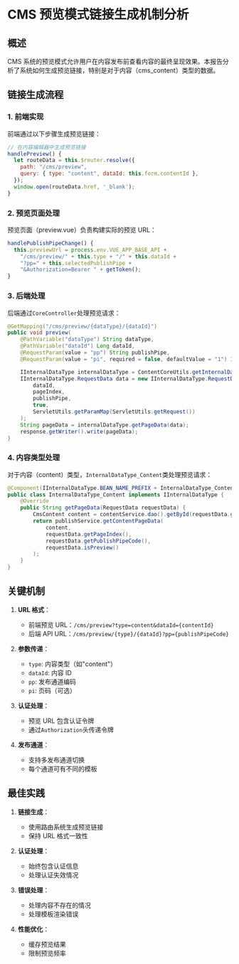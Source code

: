 # CMS 预览模式链接生成机制分析

## 概述

CMS 系统的预览模式允许用户在内容发布前查看内容的最终呈现效果。本报告分析了系统如何生成预览链接，特别是对于内容（cms_content）类型的数据。

## 链接生成流程

### 1. 前端实现

前端通过以下步骤生成预览链接：

```javascript
// 在内容编辑器中生成预览链接
handlePreview() {
  let routeData = this.$router.resolve({
    path: "/cms/preview",
    query: { type: "content", dataId: this.form.contentId },
  });
  window.open(routeData.href, '_blank');
}
```

### 2. 预览页面处理

预览页面（preview.vue）负责构建实际的预览 URL：

```javascript
handlePublishPipeChange() {
  this.previewUrl = process.env.VUE_APP_BASE_API +
    "/cms/preview/" + this.type + "/" + this.dataId +
    "?pp=" + this.selectedPublishPipe +
    "&Authorization=Bearer " + getToken();
}
```

### 3. 后端处理

后端通过`CoreController`处理预览请求：

```java
@GetMapping("/cms/preview/{dataType}/{dataId}")
public void preview(
    @PathVariable("dataType") String dataType,
    @PathVariable("dataId") Long dataId,
    @RequestParam(value = "pp") String publishPipe,
    @RequestParam(value = "pi", required = false, defaultValue = "1") Integer pageIndex) {

    IInternalDataType internalDataType = ContentCoreUtils.getInternalDataType(dataType);
    IInternalDataType.RequestData data = new IInternalDataType.RequestData(
        dataId,
        pageIndex,
        publishPipe,
        true,
        ServletUtils.getParamMap(ServletUtils.getRequest())
    );
    String pageData = internalDataType.getPageData(data);
    response.getWriter().write(pageData);
}
```

### 4. 内容类型处理

对于内容（content）类型，`InternalDataType_Content`类处理预览请求：

```java
@Component(IInternalDataType.BEAN_NAME_PREFIX + InternalDataType_Content.ID)
public class InternalDataType_Content implements IInternalDataType {
    @Override
    public String getPageData(RequestData requestData) {
        CmsContent content = contentService.dao().getById(requestData.getDataId());
        return publishService.getContentPageData(
            content,
            requestData.getPageIndex(),
            requestData.getPublishPipeCode(),
            requestData.isPreview()
        );
    }
}
```

## 关键机制

1. **URL 格式**：

   - 前端预览 URL：`/cms/preview?type=content&dataId={contentId}`
   - 后端 API URL：`/cms/preview/{type}/{dataId}?pp={publishPipeCode}`

2. **参数传递**：

   - `type`: 内容类型（如"content"）
   - `dataId`: 内容 ID
   - `pp`: 发布通道编码
   - `pi`: 页码（可选）

3. **认证处理**：

   - 预览 URL 包含认证令牌
   - 通过`Authorization`头传递令牌

4. **发布通道**：
   - 支持多发布通道切换
   - 每个通道可有不同的模板

## 最佳实践

1. **链接生成**：

   - 使用路由系统生成预览链接
   - 保持 URL 格式一致性

2. **认证处理**：

   - 始终包含认证信息
   - 处理认证失效情况

3. **错误处理**：

   - 处理内容不存在的情况
   - 处理模板渲染错误

4. **性能优化**：
   - 缓存预览结果
   - 限制预览频率

